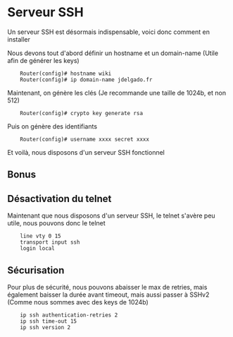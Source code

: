 # Serveur SSH

Un serveur SSH est désormais indispensable, voici donc comment en
installer

Nous devons tout d'abord définir un hostname et un domain-name (Utile
afin de générer les keys)

```cisco
    Router(config)# hostname wiki
    Router(config)# ip domain-name jdelgado.fr
```

Maintenant, on génère les clés (Je recommande une taille de 1024b, et
non 512)

```cisco
    Router(config)# crypto key generate rsa
```

Puis on génère des identifiants

```cisco
    Router(config)# username xxxx secret xxxx
```

Et voilà, nous disposons d'un serveur SSH fonctionnel

## Bonus

## Désactivation du telnet

Maintenant que nous disposons d'un serveur SSH, le telnet s'avère peu
utile, nous pouvons donc le telnet

```cisco
    line vty 0 15
    transport input ssh
    login local
```

## Sécurisation

Pour plus de sécurité, nous pouvons abaisser le max de retries, mais
également baisser la durée avant timeout, mais aussi passer à SSHv2
(Comme nous sommes avec des keys de 1024b)

```cisco
    ip ssh authentication-retries 2
    ip ssh time-out 15
    ip ssh version 2
```
